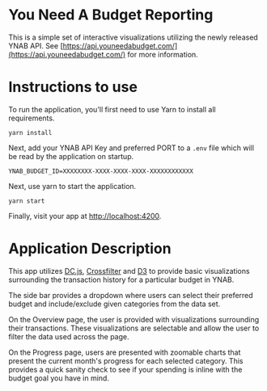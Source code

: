 # You Need A Budget Reporting

This is a simple set of interactive visualizations utilizing the newly released YNAB API. See [https://api.youneedabudget.com/](https://api.youneedabudget.com/) for more information.


# Instructions to use

To run the application, you'll first need to use Yarn to install all requirements.

```
yarn install
```

Next, add your YNAB API Key and preferred PORT to a `.env` file which will be read by the application on startup.

```
YNAB_BUDGET_ID=XXXXXXXX-XXXX-XXXX-XXXX-XXXXXXXXXXXX
```

Next, use yarn to start the application.

```
yarn start
```

Finally, visit your app at [http://localhost:4200](http://localhost:4200).

# Application Description
This app utilizes [DC.js](https://github.com/dc-js/dc.js), [Crossfilter](https://github.com/crossfilter/crossfilter) and
[D3](https://github.com/d3/d3) to provide basic visualizations surrounding the transaction history for a particular budget in YNAB.

The side bar provides a dropdown where users can select their preferred budget and include/exclude given
categories from the data set.  

On the Overview page, the user is provided with visualizations surrounding their transactions.  These
visualizations are selectable and allow the user to filter the data used across the page.

On the Progress page, users are presented with zoomable charts that present the current month's progress
for each selected category.  This provides a quick sanity check to see if your spending is inline with 
the budget goal you have in mind.
